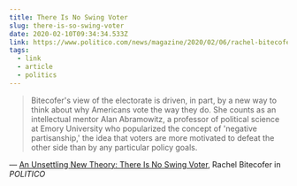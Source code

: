 ```yaml
---
title: There Is No Swing Voter
slug: there-is-so-swing-voter
date: 2020-02-10T09:34:34.533Z
link: https://www.politico.com/news/magazine/2020/02/06/rachel-bitecofer-profile-election-forecasting-new-theory-108944
tags:
  - link
  - article
  - politics
---
```


> Bitecofer's view of the electorate is driven, in part, by a new way to think about why Americans vote the way they do. She counts as an intellectual mentor Alan Abramowitz, a professor of political science at Emory University who popularized the concept of 'negative partisanship,' the idea that voters are more motivated to defeat the other side than by any particular policy goals.

&mdash; [An Unsettling New Theory: There Is No Swing Voter](https://www.politico.com/news/magazine/2020/02/06/rachel-bitecofer-profile-election-forecasting-new-theory-108944), Rachel Bitecofer in _POLITICO_
